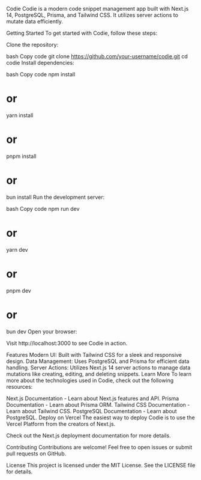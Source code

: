 Codie
Codie is a modern code snippet management app built with Next.js 14, PostgreSQL, Prisma, and Tailwind CSS. It utilizes server actions to mutate data efficiently.

Getting Started
To get started with Codie, follow these steps:

Clone the repository:

bash
Copy code
git clone https://github.com/your-username/codie.git
cd codie
Install dependencies:

bash
Copy code
npm install
# or
yarn install
# or
pnpm install
# or
bun install
Run the development server:

bash
Copy code
npm run dev
# or
yarn dev
# or
pnpm dev
# or
bun dev
Open your browser:

Visit http://localhost:3000 to see Codie in action.

Features
Modern UI: Built with Tailwind CSS for a sleek and responsive design.
Data Management: Uses PostgreSQL and Prisma for efficient data handling.
Server Actions: Utilizes Next.js 14 server actions to manage data mutations like creating, editing, and deleting snippets.
Learn More
To learn more about the technologies used in Codie, check out the following resources:

Next.js Documentation - Learn about Next.js features and API.
Prisma Documentation - Learn about Prisma ORM.
Tailwind CSS Documentation - Learn about Tailwind CSS.
PostgreSQL Documentation - Learn about PostgreSQL.
Deploy on Vercel
The easiest way to deploy Codie is to use the Vercel Platform from the creators of Next.js.

Check out the Next.js deployment documentation for more details.

Contributing
Contributions are welcome! Feel free to open issues or submit pull requests on GitHub.

License
This project is licensed under the MIT License. See the LICENSE file for details.
